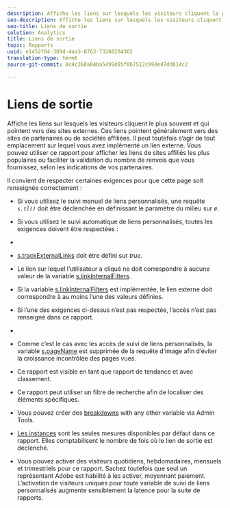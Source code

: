 ```yaml
---
description: Affiche les liens sur lesquels les visiteurs cliquent le plus souvent et qui pointent vers des sites externes. Ces liens pointent généralement vers des sites de partenaires ou de sociétés affiliées. Il peut toutefois s’agir de tout emplacement sur lequel vous avez implémenté un lien externe. Vous pouvez utiliser ce rapport pour afficher les liens de sites affiliés les plus populaires ou faciliter la validation du nombre de renvois que vous fournissez, selon les indications de vos partenaires.
seo-description: Affiche les liens sur lesquels les visiteurs cliquent le plus souvent et qui pointent vers des sites externes. Ces liens pointent généralement vers des sites de partenaires ou de sociétés affiliées. Il peut toutefois s’agir de tout emplacement sur lequel vous avez implémenté un lien externe. Vous pouvez utiliser ce rapport pour afficher les liens de sites affiliés les plus populaires ou faciliter la validation du nombre de renvois que vous fournissez, selon les indications de vos partenaires.
seo-title: Liens de sortie
solution: Analytics
title: Liens de sortie
topic: Rapports
uuid: e1452f04-389d-4aa3-8763-73280284302
translation-type: tm+mt
source-git-commit: 8c4c368a84ba5499d85f0b7512c99de47ddb14c2

---
```



# Liens de sortie

Affiche les liens sur lesquels les visiteurs cliquent le plus souvent et qui pointent vers des sites externes. Ces liens pointent généralement vers des sites de partenaires ou de sociétés affiliées. Il peut toutefois s’agir de tout emplacement sur lequel vous avez implémenté un lien externe. Vous pouvez utiliser ce rapport pour afficher les liens de sites affiliés les plus populaires ou faciliter la validation du nombre de renvois que vous fournissez, selon les indications de vos partenaires.

Il convient de respecter certaines exigences pour que cette page soit renseignée correctement :

* Si vous utilisez le suivi manuel de liens personnalisés, une requête *`s.tl()`* doit être déclenchée en définissant le paramètre du milieu sur *e*.

* Si vous utilisez le suivi automatique de liens personnalisés, toutes les exigences doivent être respectées :
* 

   * [s.trackExternalLinks](https://marketing.adobe.com/resources/help/en_US/sc/implement/c_trackexlinks.html) doit être défini sur *true*.

   * Le lien sur lequel l’utilisateur a cliqué ne doit correspondre à aucune valeur de la variable [s.linkInternalFilters](https://marketing.adobe.com/resources/help/en_US/sc/implement/c_linkinfilters.html).
   * Si la variable [s.linkInternalFilters](https://marketing.adobe.com/resources/help/en_US/sc/implement/c_linkinfilters.html) est implémentée, le lien externe doit correspondre à au moins l’une des valeurs définies.

* Si l’une des exigences ci-dessus n’est pas respectée, l’accès n’est pas renseigné dans ce rapport.

* 
* Comme c’est le cas avec les accès de suivi de liens personnalisés, la variable [s.pageName](https://marketing.adobe.com/resources/help/en_US/sc/implement/c_pagename.html) est supprimée de la requête d’image afin d’éviter la croissance incontrôlée des pages vues.
* Ce rapport est visible en tant que rapport de tendance et avec classement.
* Ce rapport peut utiliser un filtre de recherche afin de localiser des éléments spécifiques.
* Vous pouvez créer des [breakdowns](/help/analyze/reports-analytics/reports-customize/breakdowns.md) with any other variable via Admin Tools.
* [Les instances](/help/components/c-variables/c-metrics/metrics-instance.md) sont les seules mesures disponibles par défaut dans ce rapport. Elles comptabilisent le nombre de fois où le lien de sortie est déclenché.
* Vous pouvez activer des visiteurs quotidiens, hebdomadaires, mensuels et trimestriels pour ce rapport. Sachez toutefois que seul un représentant Adobe est habilité à les activer, moyennant paiement. L’activation de visiteurs uniques pour toute variable de suivi de liens personnalisés augmente sensiblement la latence pour la suite de rapports.

